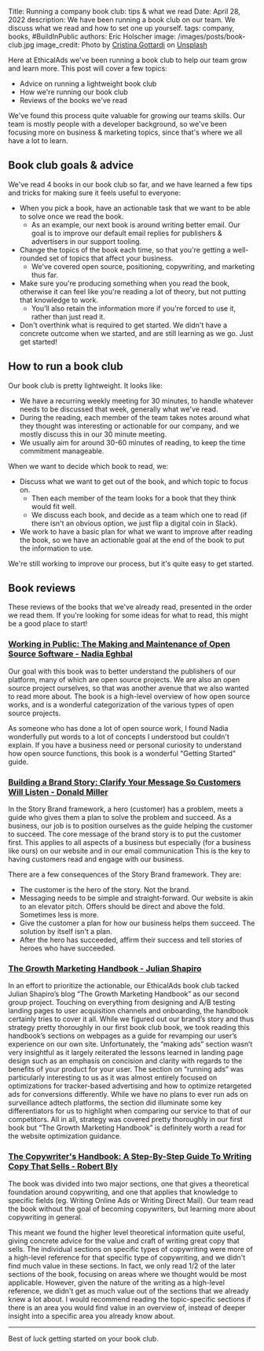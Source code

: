 Title: Running a company book club: tips & what we read
Date: April 28, 2022
description: We have been running a book club on our team. We discuss what we read and how to set one up yourself.
tags: company, books, #BuildInPublic
authors: Eric Holscher
image: /images/posts/book-club.jpg
image_credit: <span>Photo by <a href="https://unsplash.com/@cristina_gottardi?utm_source=unsplash&utm_medium=referral&utm_content=creditCopyText">Cristina Gottardi</a> on <a href="https://unsplash.com/s/photos/books?utm_source=unsplash&utm_medium=referral&utm_content=creditCopyText">Unsplash</a> </span>

Here at EthicalAds we've been running a book club to help our team grow and learn more.
This post will cover a few topics:

* Advice on running a lightweight book club
* How we're running our book club
* Reviews of the books we've read

We've found this process quite valuable for growing our teams skills.
Our team is mostly people with a developer background,
so we've been focusing more on business & marketing topics,
since that's where we all have a lot to learn.

## Book club goals & advice

We've read 4 books in our book club so far,
and we have learned a few tips and tricks for making sure it feels useful to everyone:

* When you pick a book, have an actionable task that we want to be able to solve once we read the book.
    - As an example, our next book is around writing better email. Our goal is to improve our default email replies for publishers & advertisers in our support tooling.  
* Change the topics of the book each time, so that you're getting a well-rounded set of topics that affect your business.
    - We've covered open source, positioning, copywriting, and marketing thus far.
* Make sure you're producing something when you read the book, otherwise it can feel like you're reading a lot of theory, but not putting that knowledge to work.
    - You'll also retain the information more if you're forced to use it, rather than just read it.
* Don't overthink what is required to get started. We didn't have a concrete outcome when we started, and are still learning as we go. Just get started!

## How to run a book club

Our book club is pretty lightweight.
It looks like:

* We have a recurring weekly meeting for 30 minutes, to handle whatever needs to be discussed that week, generally what we've read.
* During the reading, each member of the team takes notes around what they thought was interesting or actionable for our company, and we mostly discuss this in our 30 minute meeting.
* We usually aim for around 30-60 minutes of reading, to keep the time commitment manageable.

When we want to decide which book to read, we:

* Discuss what we want to get out of the book, and which topic to focus on.
    - Then each member of the team looks for a book that they think would fit well.
    - We discuss each book, and decide as a team which one to read (if there isn't an obvious option, we just flip a digital coin in Slack).
* We work to have a basic plan for what we want to improve after reading the book, so we have an actionable goal at the end of the book to put the information to use.

We're still working to improve our process,
but it's quite easy to get started.

## Book reviews

These reviews of the books that we've already read,
presented in the order we read them.
If you're looking for some ideas for what to read,
this might be a good place to start!

### [Working in Public: The Making and Maintenance of Open Source Software - Nadia Eghbal](https://press.stripe.com/working-in-public)

Our goal with this book was to better understand the publishers of our platform,
many of which are open source projects.
We are also an open source project ourselves,
so that was another avenue that we also wanted to read more about.
The book is a high-level overview of how open source works,
and is a wonderful categorization of the various types of open source projects.

As someone who has done a lot of open source work,
I found Nadia wonderfully put words to a lot of concepts I understood but couldn't explain.
If you have a business need or personal curiosity to understand how open source functions,
this book is a wonderful "Getting Started" guide.

### [Building a Brand Story: Clarify Your Message So Customers Will Listen - Donald Miller](https://buildingastorybrand.com/)

In the Story Brand framework, a hero (customer) has a problem, meets a guide
who gives them a plan to solve the problem and succeed.
As a business, our job is to position ourselves as the guide
helping the customer to succeed.
The core message of the brand story is to put the customer first.
This applies to all aspects of a business but especially (for a business like ours)
on our website and in our email communication
This is the key to having customers read and engage with our business.

There are a few consequences of the Story Brand framework. They are:

* The customer is the hero of the story. Not the brand.
* Messaging needs to be simple and straight-forward. Our website is akin to an elevator pitch. Offers should be direct and above the fold. Sometimes less is more.
* Give the customer a plan for how our business helps them succeed. The solution by itself isn't a plan.
* After the hero has succeeded, affirm their success and tell stories of heroes who have succeeded.

### [The Growth Marketing Handbook - Julian Shapiro](https://www.julian.com/guide/growth/intro)

In an effort to prioritize the actionable, our EthicalAds book club tacked Julian Shapiro’s blog “The Growth Marketing Handbook” as our second group project. Touching on everything from designing and A/B testing landing pages to user acquisition channels and onboarding, the handbook certainly tries to cover it all. While we figured out our brand’s story and thus strategy pretty thoroughly in our first book club book, we took reading this handbook’s sections on webpages as a guide for revamping our user’s experience on our own site. Unfortunately, the “making ads” section wasn’t very insightful as it largely reiterated the lessons learned in landing page design such as an emphasis on concision and clarity with regards to the benefits of your product for your user. The section on “running ads” was particularly interesting to us as it was almost entirely focused on optimizations for tracker-based advertising and how to optimize retargeted ads for conversions differently. While we have no plans to ever run ads on surveillance adtech platforms, the section did illuminate some key differentiators for us to highlight when comparing our service to that of our competitors. All in all, strategy was covered pretty thoroughly in our first book but “The Growth Marketing Handbook” is definitely worth a read for the website optimization guidance.


### [The Copywriter's Handbook: A Step-By-Step Guide To Writing Copy That Sells - Robert Bly](https://us.macmillan.com/books/9781250238016/thecopywritershandbook)

The book was divided into two major sections, one that gives a theoretical foundation around copywriting, and one that applies that knowledge to specific fields (eg. Writing Online Ads or Writing Direct Mail). Our team read the book without the goal of becoming copywriters, but learning more about copywriting in general.

This meant we found the higher level theoretical information quite useful, giving concrete advice for the value and craft of writing great copy that sells. The individual sections on specific types of copywriting were more of a high-level reference for that specific type of copywriting, and we didn't find much value in these sections. In fact, we only read 1/2 of the later sections of the book, focusing on areas where we thought would be most applicable. However, given the nature of the writing as a high-level reference, we didn't get as much value out of the sections that we already knew a lot about. I would recommend reading the topic-specific sections if there is an area you would find value in an overview of, instead of deeper insight into a specific area you already know about.


---

Best of luck getting started on your book club.

